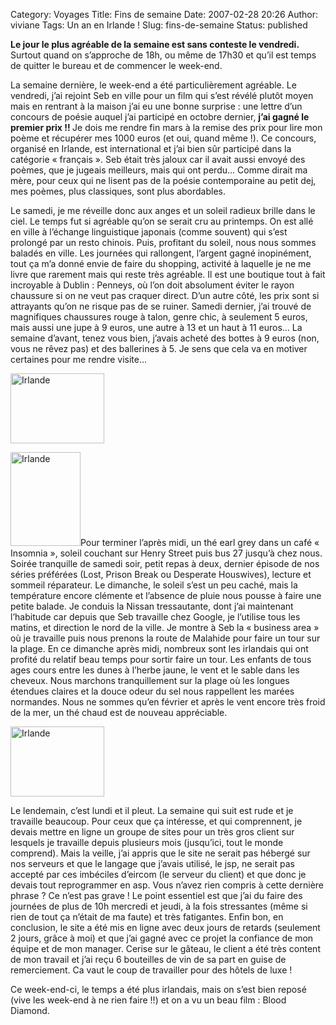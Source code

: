 Category: Voyages
Title: Fins de semaine
Date: 2007-02-28 20:26
Author: viviane
Tags: Un an en Irlande !
Slug: fins-de-semaine
Status: published

<strong>Le jour le plus agréable de la semaine est sans conteste le vendredi.</strong> Surtout quand on s’approche de 18h, ou même de 17h30 et qu’il est temps de quitter le bureau et de commencer le week-end.

La semaine dernière, le week-end a été particulièrement agréable. Le vendredi, j’ai rejoint Seb en ville pour un film qui s’est révélé plutôt moyen mais en rentrant à la maison j’ai eu une bonne surprise : une lettre d’un concours de poésie auquel j’ai participé en octobre dernier, <strong>j’ai gagné le premier prix !! </strong>Je dois me rendre fin mars à la remise des prix pour lire mon poème et récupérer mes 1000 euros (et oui, quand même !). Ce concours, organisé en Irlande, est international et j’ai bien sûr participé dans la catégorie « français ». Seb était très jaloux car il avait aussi envoyé des poèmes, que je jugeais meilleurs, mais qui ont perdu… Comme dirait ma mère, pour ceux qui ne lisent pas de la poésie contemporaine au petit dej, mes poèmes, plus classiques, sont plus abordables.

Le samedi, je me réveille donc aux anges et un soleil radieux brille dans le ciel. Le temps fut si agréable qu’on se serait cru au printemps. On est allé en ville à l’échange linguistique japonais (comme souvent) qui s’est prolongé par un resto chinois. Puis, profitant du soleil, nous nous sommes baladés en ville. Les journées qui rallongent, l’argent gagné inopinément, tout ça m’a donné envie de faire du shopping, activité à laquelle je ne me livre que rarement mais qui reste très agréable. Il est une boutique tout à fait incroyable à Dublin : Penneys, où l’on doit absolument éviter le rayon chaussure si on ne veut pas craquer direct. D’un autre côté, les prix sont si attrayants qu’on ne risque pas de se ruiner. Samedi dernier, j’ai trouvé de magnifiques chaussures rouge à talon, genre chic, à seulement 5 euros, mais aussi une jupe à 9 euros, une autre à 13 et un haut à 11 euros… La semaine d’avant, tenez vous bien, j’avais acheté des bottes à 9 euros (non, vous ne rêvez pas) et des ballerines à 5. Je sens que cela va en motiver certaines pour me rendre visite…

<img class="aligncenter size-full wp-image-377" title="Irlande" src="http://www.viviane-voyages.com/wp-content/uploads/2007/02/1.jpg" alt="Irlande" width="150" height="112" />

<img class="alignleft size-full wp-image-378" title="Irlande" src="http://www.viviane-voyages.com/wp-content/uploads/2007/02/2.jpg" alt="Irlande" width="112" height="150" />Pour terminer l’après midi, un thé earl grey dans un café « Insomnia », soleil couchant sur Henry Street puis bus 27 jusqu’à chez nous. Soirée tranquille de samedi soir, petit repas à deux, dernier épisode de nos séries préférées (Lost, Prison Break ou Desperate Houswives), lecture et sommeil réparateur. Le dimanche, le soleil s’est un peu caché, mais la température encore clémente et l’absence de pluie nous pousse à faire une petite balade. Je conduis la Nissan tressautante, dont j’ai maintenant l’habitude car depuis que Seb travaille chez Google, je l’utilise tous les matins, et direction le nord de la ville. Je montre à Seb la « business area » où je travaille puis nous prenons la route de Malahide pour faire un tour sur la plage. En ce dimanche après midi, nombreux sont les irlandais qui ont profité du relatif beau temps pour sortir faire un tour. Les enfants de tous ages cours entre les dunes à l’herbe jaune, le vent et le sable dans les cheveux. Nous marchons tranquillement sur la plage où les longues étendues claires et la douce odeur du sel nous rappellent les marées normandes. Nous ne sommes qu’en février et après le vent encore très froid de la mer, un thé chaud est de nouveau appréciable.

<img class="aligncenter size-full wp-image-379" title="Irlande" src="http://www.viviane-voyages.com/wp-content/uploads/2007/02/3.jpg" alt="Irlande" width="150" height="112" />

Le lendemain, c’est lundi et il pleut. La semaine qui suit est rude et je travaille beaucoup. Pour ceux que ça intéresse, et qui comprennent, je devais mettre en ligne un groupe de sites pour un très gros client sur lesquels je travaille depuis plusieurs mois (jusqu’ici, tout le monde comprend). Mais la veille, j’ai appris que le site ne serait pas hébergé sur nos serveurs et que le langage que j’avais utilisé, le jsp, ne serait pas accepté par ces imbéciles d’eircom (le serveur du client) et que donc je devais tout reprogrammer en asp. Vous n’avez rien compris à cette dernière phrase ? Ce n’est pas grave ! Le point essentiel est que j’ai du faire des journées de plus de 10h mercredi et jeudi, à la fois stressantes (même si rien de tout ça n’était de ma faute) et très fatigantes. Enfin bon, en conclusion, le site a été mis en ligne avec deux jours de retards (seulement 2 jours, grâce à moi) et que j’ai gagné avec ce projet la confiance de mon équipe et de mon manager. Cerise sur le gâteau, le client a été très content de mon travail et j’ai reçu 6 bouteilles de vin de sa part en guise de remerciement. Ca vaut le coup de travailler pour des hôtels de luxe !

Ce week-end-ci, le temps a été plus irlandais, mais on s’est bien reposé (vive les week-end à ne rien faire !!) et on a vu un beau film : Blood Diamond.